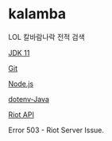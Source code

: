 # kalamba
 LOL 칼바람나락 전적 검색
 
 [JDK 11](https://www.oracle.com/java/technologies/javase/jdk11-archive-downloads.html)
 
 [Git](https://git-scm.com/downloads)
 
 [Node.js](https://nodejs.org/ko/)
 
 [dotenv-Java](https://github.com/cdimascio/dotenv-java)
 
 [Riot API](https://developer.riotgames.com/)

 Error 503 - Riot Server Issue.
